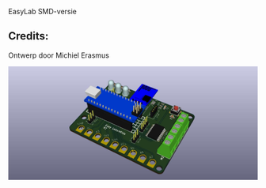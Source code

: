EasyLab SMD-versie<br/>

Credits:
---
Ontwerp door Michiel Erasmus<br/>

<img src="https://github.com/pappavis/EasyLabArduino/blob/master/KiCAD/EasyLab4Kids_SMD/Renders/1.jpg"><br/>
